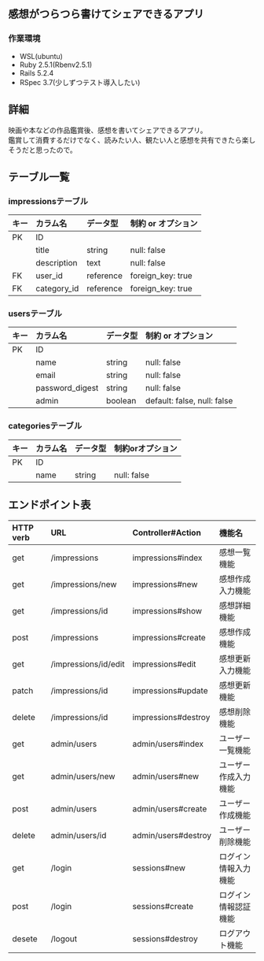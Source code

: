 ## 感想がつらつら書けてシェアできるアプリ
### 作業環境
- WSL(ubuntu)
- Ruby 2.5.1(Rbenv2.5.1)
- Rails 5.2.4
- RSpec 3.7(少しずつテスト導入したい)  
  
## 詳細
映画や本などの作品鑑賞後、感想を書いてシェアできるアプリ。  
鑑賞して消費するだけでなく、読みたい人、観たい人と感想を共有できたら楽しそうだと思ったので。  

## テーブル一覧

### impressionsテーブル
|キー|カラム名|データ型|制約 or オプション|
|:----|:----|:----|:----|
|PK|ID| | |
| |title|string|null: false|
| |description|text|null: false|
|FK|user_id|reference|foreign_key: true|
|FK|category_id|reference|foreign_key: true|

### usersテーブル
|キー|カラム名|データ型|制約 or オプション|
|:----|:----|:----|:----|
|PK|ID| | |
| |name|string|null: false|
| |email|string|null: false|
| |password_digest|string|null: false|
| |admin|boolean|default: false, null: false|

### categoriesテーブル
|キー|カラム名|データ型|制約orオプション|
|:----|:----|:----|:----|
|PK|ID| | |
| |name|string|null: false|

## エンドポイント表
|HTTP verb|URL|Controller#Action|機能名|
|:----|:----|:----|:----|
|get|/impressions|impressions#index|感想一覧機能|
|get|/impressions/new|impressions#new|感想作成入力機能|
|get|/impressions/id|impressions#show|感想詳細機能|
|post|/impressions|impressions#create|感想作成機能|
|get|/impressions/id/edit|impressions#edit|感想更新入力機能|
|patch|/impressions/id|impressions#update|感想更新機能|
|delete|/impressions/id|impressions#destroy|感想削除機能|
|get|admin/users|admin/users#index|ユーザー一覧機能|
|get|admin/users/new|admin/users#new|ユーザー作成入力機能|
|post|admin/users|admin/users#create|ユーザー作成機能|
|delete|admin/users/id|admin/users#destroy|ユーザー削除機能|
|get|/login|sessions#new|ログイン情報入力機能|
|post|/login|sessions#create|ログイン情報認証機能|
|desete|/logout|sessions#destroy|ログアウト機能|
